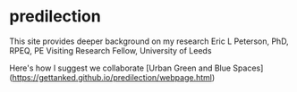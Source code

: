 # predilection
This site provides deeper background on my research
Eric L Peterson, PhD, RPEQ, PE
Visiting Research Fellow, University of Leeds

Here's how I suggest we collaborate [Urban Green and Blue Spaces] (https://gettanked.github.io/predilection/webpage.html)
